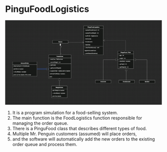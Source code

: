 # PinguFoodLogistics


![PinguFoodLogistics](PinguFoodLogistics.png)

1. It is a program simulation for a food-selling system. 
2. The main function is the FoodLogistics function responsible for managing the order queue. 
3. There is a PinguFood class that describes different types of food. 
4. Multiple Mr. Penguin customers (assumed) will place orders, 
5. and the software will automatically add the new orders to the existing order queue and process them.
